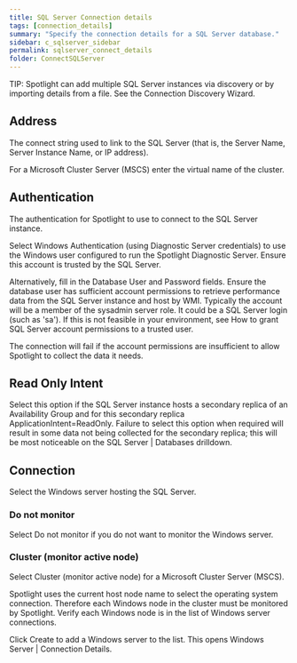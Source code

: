 ```yaml
---
title: SQL Server Connection details
tags: [connection_details]
summary: "Specify the connection details for a SQL Server database."
sidebar: c_sqlserver_sidebar
permalink: sqlserver_connect_details
folder: ConnectSQLServer
---
```



TIP: Spotlight can add multiple SQL Server instances via discovery or by importing details from a file. See the Connection Discovery Wizard.


## Address

 The connect string used to link to the SQL Server (that is, the Server Name, Server Instance Name, or IP address).

For a Microsoft Cluster Server (MSCS) enter the virtual name of the cluster.

## Authentication

 The authentication for Spotlight to use to connect to the SQL Server instance.

Select Windows Authentication (using Diagnostic Server credentials) to use the Windows user configured to run the Spotlight Diagnostic Server. Ensure this account is trusted by the SQL Server.

Alternatively, fill in the Database User and Password fields. Ensure the database user has sufficient account permissions to retrieve performance data from the SQL Server instance and host by WMI. Typically the account will be a member of the sysadmin server role. It could be a SQL Server login (such as 'sa'). If this is not feasible in your environment, see How to grant SQL Server account permissions to a trusted user.

The connection will fail if the account permissions are insufficient to allow Spotlight to collect the data it needs.

## Read Only Intent

 Select this option if the SQL Server instance hosts a secondary replica of an Availability Group and for this secondary replica ApplicationIntent=ReadOnly. Failure to select this option when required will result in some data not being collected for the secondary replica; this will be most noticeable on the SQL Server \| Databases drilldown.

## Connection
 Select the Windows server hosting the SQL Server.

### Do not monitor
 Select Do not monitor if you do not want to monitor the Windows server.

### Cluster (monitor active node)
 Select Cluster (monitor active node) for a Microsoft Cluster Server (MSCS).

Spotlight uses the current host node name to select the operating system connection. Therefore each Windows node in the cluster must be monitored by Spotlight. Verify each Windows node is in the list of Windows server connections.


Click Create to add a Windows server to the list. This opens Windows Server \| Connection Details.
